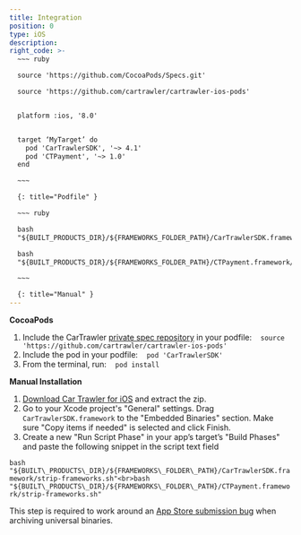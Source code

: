 ```yaml
---
title: Integration
position: 0
type: iOS
description:
right_code: >-
  ~~~ ruby

  source 'https://github.com/CocoaPods/Specs.git'

  source 'https://github.com/cartrawler/cartrawler-ios-pods'


  platform :ios, '8.0'


  target ‘MyTarget’ do
    pod 'CarTrawlerSDK', '~> 4.1'
    pod 'CTPayment', '~> 1.0'
  end

  ~~~

  {: title="Podfile" }

  ~~~ ruby

  bash
  "${BUILT_PRODUCTS_DIR}/${FRAMEWORKS_FOLDER_PATH}/CarTrawlerSDK.framework/strip-frameworks.sh"

  bash
  "${BUILT_PRODUCTS_DIR}/${FRAMEWORKS_FOLDER_PATH}/CTPayment.framework/strip-frameworks.sh"

  ~~~

  {: title="Manual" }
---
```



**CocoaPods**

1. Include the CarTrawler [private spec repository](http://guides.cocoapods.org/making/private-cocoapods.html) in your podfile:&nbsp; &nbsp;&nbsp;`source 'https://github.com/cartrawler/cartrawler-ios-pods'`
2. Include the pod in your podfile:&nbsp; &nbsp;&nbsp;`pod 'CarTrawlerSDK'`
3. From the terminal, run:&nbsp; &nbsp;&nbsp;`pod install`

**Manual Installation**

1. [Download Car Trawler for iOS](https://github.com/cartrawler/cartrawler-ios-sdk/archive/master.zip) and extract the zip.
2. Go to your Xcode project's "General" settings. Drag `CarTrawlerSDK.framework` to the "Embedded Binaries" section. Make sure "Copy items if needed" is selected and click Finish.
3. Create a new "Run Script Phase" in your app’s target’s "Build Phases" and paste the following snippet in the script text field

`bash "${BUILT\_PRODUCTS\_DIR}/${FRAMEWORKS\_FOLDER\_PATH}/CarTrawlerSDK.framework/strip-frameworks.sh"<br>bash "${BUILT\_PRODUCTS\_DIR}/${FRAMEWORKS\_FOLDER\_PATH}/CTPayment.framework/strip-frameworks.sh"`

This step is required to work around an [App Store submission bug](http://www.openradar.me/radar?id=6409498411401216) when archiving universal binaries.
